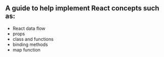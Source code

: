 ## A guide to help implement React concepts such as:
- React data flow
- props
- class and functions
- binding methods
- map function